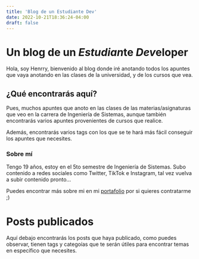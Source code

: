 ```yaml
---
title: 'Blog de un Estudiante Dev'
date: 2022-10-21T18:36:24-04:00
draft: false
---
```


# Un blog de un *Estudian*te *Dev*eloper

Hola, soy Henrry, bienvenido al blog donde iré anotando todos los apuntes que vaya anotando en las clases de la universidad, y de los cursos que vea.

## ¿Qué encontrarás aquí?

Pues, muchos apuntes que anoto en las clases de las materias/asignaturas que veo en la carrera de Ingeniería de Sistemas, aunque también encontrarás varios apuntes provenientes de cursos que realice.

Además, encontrarás varios tags con los que se te hará más fácil conseguir los apuntes que necesites.

### Sobre mí

Tengo 19 años, estoy en el 5to semestre de Ingeniería de Sistemas. Subo contenido a redes sociales como Twitter, TikTok e Instagram, tal vez vuelva a subir contenido pronto...

Puedes encontrar más sobre mi en mi [portafolio](https://www.henrry.online) por si quieres contratarme ;)

# Posts publicados

Aquí debajo encontrarás los posts que haya publicado, como puedes observar, tienen tags y categoías que te serán útiles para encontrar temas en específico que necesites.
